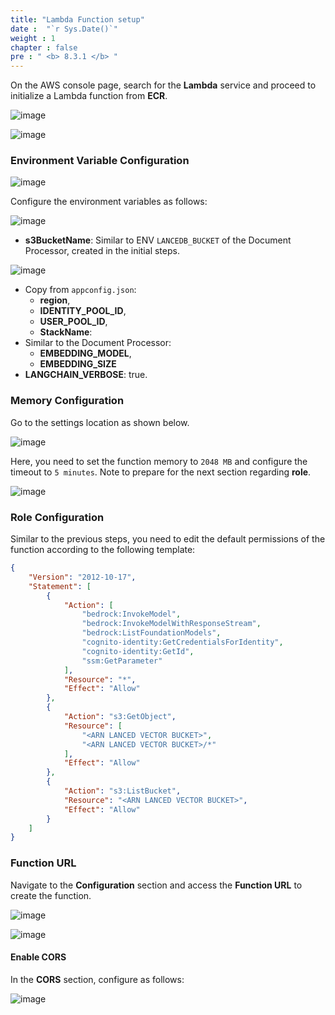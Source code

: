 ```yaml
---
title: "Lambda Function setup"
date :  "`r Sys.Date()`" 
weight : 1
chapter : false
pre : " <b> 8.3.1 </b> "
---
```


On the AWS console page, search for the **Lambda** service and proceed to initialize a Lambda function from **ECR**.

![image](/images/Lambda%20ac32d7935d7e4ace911b6413f3776394/image.png)

![image](/images/Lambda%20ac32d7935d7e4ace911b6413f3776394/image%2035.png)

### Environment Variable Configuration

![image](/images/Lambda%20ac32d7935d7e4ace911b6413f3776394/image%204.png)

Configure the environment variables as follows:

![image](/images/Lambda%20ac32d7935d7e4ace911b6413f3776394/image%2036.png)

- **s3BucketName**: Similar to ENV `LANCEDB_BUCKET` of the Document Processor, created in the initial steps.

![image](/images/Lambda%20ac32d7935d7e4ace911b6413f3776394/image%2023.png)

- Copy from `appconfig.json`:
  - **region**,
  - **IDENTITY_POOL_ID**,
  - **USER_POOL_ID**,
  - **StackName**:
-  Similar to the Document Processor:
   - **EMBEDDING_MODEL**,
   - **EMBEDDING_SIZE**
- **LANGCHAIN_VERBOSE**: true.

### Memory Configuration

Go to the settings location as shown below.

![image](/images/Lambda%20ac32d7935d7e4ace911b6413f3776394/image%2025.png)

Here, you need to set the function memory to `2048 MB` and configure the timeout to `5 minutes`. Note to prepare for the next section regarding **role**.

![image](/images/Lambda%20ac32d7935d7e4ace911b6413f3776394/image%2037.png)

### Role Configuration

Similar to the previous steps, you need to edit the default permissions of the function according to the following template:

```json
{
	"Version": "2012-10-17",
	"Statement": [
		{
			"Action": [
				"bedrock:InvokeModel",
				"bedrock:InvokeModelWithResponseStream",
				"bedrock:ListFoundationModels",
				"cognito-identity:GetCredentialsForIdentity",
				"cognito-identity:GetId",
				"ssm:GetParameter"
			],
			"Resource": "*",
			"Effect": "Allow"
		},
		{
			"Action": "s3:GetObject",
			"Resource": [
				"<ARN LANCED VECTOR BUCKET>",
				"<ARN LANCED VECTOR BUCKET>/*"
			],
			"Effect": "Allow"
		},
		{
			"Action": "s3:ListBucket",
			"Resource": "<ARN LANCED VECTOR BUCKET>",
			"Effect": "Allow"
		}
	]
}
```

### **Function URL**

Navigate to the **Configuration** section and access the **Function URL** to create the function.

![image](/images/Lambda%20ac32d7935d7e4ace911b6413f3776394/image%2038.png)

![image](/images/Lambda%20ac32d7935d7e4ace911b6413f3776394/image%2039.png)

#### Enable CORS

In the **CORS** section, configure as follows:

![image](/images/Lambda%20ac32d7935d7e4ace911b6413f3776394/image%2040.png)